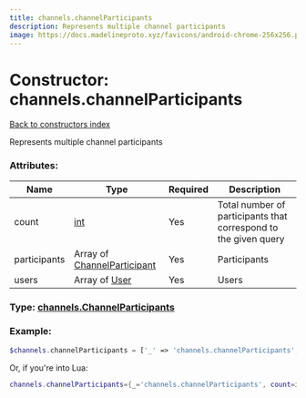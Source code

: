```yaml
---
title: channels.channelParticipants
description: Represents multiple channel participants
image: https://docs.madelineproto.xyz/favicons/android-chrome-256x256.png
---
```

# Constructor: channels.channelParticipants  
[Back to constructors index](index.md)



Represents multiple channel participants

### Attributes:

| Name     |    Type       | Required | Description |
|----------|---------------|----------|-------------|
|count|[int](../types/int.md) | Yes|Total number of participants that correspond to the given query|
|participants|Array of [ChannelParticipant](../types/ChannelParticipant.md) | Yes|Participants|
|users|Array of [User](../types/User.md) | Yes|Users|



### Type: [channels.ChannelParticipants](../types/channels.ChannelParticipants.md)


### Example:

```php
$channels.channelParticipants = ['_' => 'channels.channelParticipants', 'count' => int, 'participants' => [ChannelParticipant, ChannelParticipant], 'users' => [User, User]];
```  


Or, if you're into Lua:

```lua
channels.channelParticipants={_='channels.channelParticipants', count=int, participants={ChannelParticipant}, users={User}}

```



